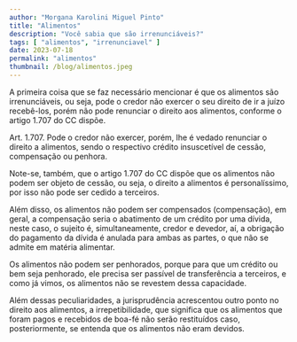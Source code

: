 ```yaml
---
author: "Morgana Karolini Miguel Pinto"
title: "Alimentos"
description: "Você sabia que são irrenunciáveis?"
tags: [ "alimentos", "irrenunciavel" ]
date: 2023-07-18
permalink: "alimentos"
thumbnail: /blog/alimentos.jpeg
---
```


A primeira coisa que se faz necessário mencionar é que os alimentos são irrenunciáveis, ou seja, pode o credor não
exercer o seu direito de ir a juízo recebê-los, porém não pode renunciar o direito aos alimentos, conforme o artigo
1.707 do CC dispõe.

Art. 1.707. Pode o credor não exercer, porém, lhe é vedado renunciar o direito a alimentos, sendo o respectivo crédito
insuscetível de cessão, compensação ou penhora.

Note-se, também, que o artigo 1.707 do CC dispõe que os alimentos não podem ser objeto de cessão, ou seja, o direito a
alimentos é personalíssimo, por isso não pode ser cedido a terceiros.

Além disso, os alimentos não podem ser compensados (compensação), em geral, a compensação seria o abatimento de um
crédito por uma dívida, neste caso, o sujeito é, simultaneamente, credor e devedor, aí, a obrigação do pagamento da
dívida é anulada para ambas as partes, o que não se admite em matéria alimentar.

Os alimentos não podem ser penhorados, porque para que um crédito ou bem seja penhorado, ele precisa ser passível de
transferência a terceiros, e como já vimos, os alimentos não se revestem dessa capacidade.

Além dessas peculiaridades, a jurisprudência acrescentou outro ponto no direito aos alimentos, a irrepetibilidade, que
significa que os alimentos que foram pagos e recebidos de boa-fé não serão restituídos caso, posteriormente, se entenda
que os alimentos não eram devidos.
